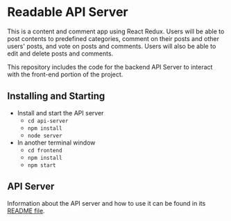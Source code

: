 # Readable API Server

This is a content and comment app using React Redux. Users will be able to post contents to predefined categories, comment on their posts and other users' posts, and vote on posts and comments. Users will also be able to edit and delete posts and comments.

This repository includes the code for the backend API Server to interact with the front-end portion of the project.

## Installing and Starting

* Install and start the API server
    - `cd api-server`
    - `npm install`
    - `node server`
* In another terminal window
    - `cd frontend`
	- `npm install`
    - `npm start`

## API Server

Information about the API server and how to use it can be found in its [README file](api-server/README.md).
